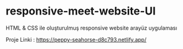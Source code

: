# responsive-meet-website-UI
 HTML & CSS ile oluşturulmuş responsive website arayüz uygulaması

Proje Linki : https://peppy-seahorse-d8c793.netlify.app/
